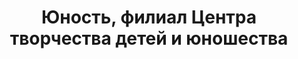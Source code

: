 ---
title: 'Юность, филиал Центра творчества детей и юношества'
address: '69002, г. Запорожье, ул. Запорожская, 4-а'
phone:
  - (0612) 63-90-57
url: ''
about: ''
searchTitle: 'Юность, г. Запорожье, ул. Запорожская, 4а'
tags:
  - Художественные школы
geometry:
  location:
    lat: 47.8017441
    lng: 35.22964899999999
  viewport:
    northeast:
      lat: 47.8030930802915
      lng: 35.2309979802915
    southwest:
      lat: 47.8003951197085
      lng: 35.2283000197085
place_id: ChIJV_lQsZ1e3EARgtuRRzLyaIQ

---